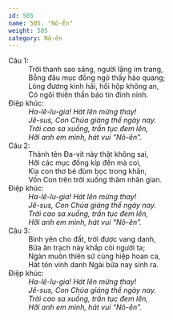 ```yaml
---
id: 505
name: 505. "Nô-Ên"
weight: 505
category: Nô-ên
---
```

<dl><dt>Câu 1:</dt><dd data-verse="1">Trời thanh sao sáng, người lặng im trang, <br/>Bỗng đâu mục đồng ngó thấy hào quang; <br/>Lòng đương kinh hãi, hồi hộp không an, <br/>Có ngôi thiên thần báo tin đinh ninh. </dd><dt>Điệp khúc:</dt><dd data-chorus="1"><em>Ha-lê-lu-gia! Hát lên mừng thay! <br/>Jê-sus, Con Chúa giáng thế ngày nay. <br/>Trời cao sa xuống, trần tục đem lên, <br/>Hỡi anh em mình, hát vui “Nô-ên”. </em></dd><dt>Câu 2:</dt><dd data-verse="2">Thành tên Đa-vít này thật không sai, <br/>Hỡi các mục đồng kíp đến mà coi, <br/>Kìa con thơ bé đùm bọc trong khăn, <br/>Vốn Con trên trời xuống thăm nhân gian. </dd><dt>Điệp khúc:</dt><dd data-chorus="1"><em>Ha-lê-lu-gia! Hát lên mừng thay! <br/>Jê-sus, Con Chúa giáng thế ngày nay. <br/>Trời cao sa xuống, trần tục đem lên, <br/>Hỡi anh em mình, hát vui “Nô-ên”. </em></dd><dt>Câu 3:</dt><dd data-verse="3">Bình yên cho đất, trời được vang danh, <br/>Bữa ân trạch này khắp cõi người ta; <br/>Ngàn muôn thiên sứ cùng hiệp hoan ca, <br/>Hát tôn vinh danh Ngài bữa nay sinh ra. </dd><dt>Điệp khúc:</dt><dd data-chorus="1"><em>Ha-lê-lu-gia! Hát lên mừng thay! <br/>Jê-sus, Con Chúa giáng thế ngày nay. <br/>Trời cao sa xuống, trần tục đem lên, <br/>Hỡi anh em mình, hát vui “Nô-ên”. </em></dd></dl>

